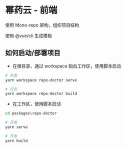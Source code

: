 # 幂药云 - 前端

使用 Mono-repo 架构，组织项目结构

使用 @vue/cli 生成模板

## 如何启动/部署项目

- 在根目录，通过 workspace 指向工作区，使用脚本启动

```bash
# 开发
yarn workspace repo-doctor serve

# 打包
yarn workspace repo-doctor build
```

- 在工作区，使用脚本启动

```bash
cd packages\repo-doctor

# 开发
yarn serve

# 开发
yarn build
```
